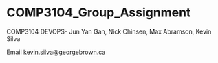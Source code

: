 # COMP3104_Group_Assignment
COMP3104 DEVOPS- Jun Yan Gan, Nick Chinsen, Max Abramson, Kevin Silva

Email  kevin.silva@georgebrown.ca
